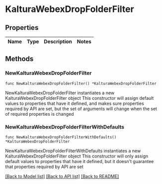 # KalturaWebexDropFolderFilter

## Properties

Name | Type | Description | Notes
------------ | ------------- | ------------- | -------------

## Methods

### NewKalturaWebexDropFolderFilter

`func NewKalturaWebexDropFolderFilter() *KalturaWebexDropFolderFilter`

NewKalturaWebexDropFolderFilter instantiates a new KalturaWebexDropFolderFilter object
This constructor will assign default values to properties that have it defined,
and makes sure properties required by API are set, but the set of arguments
will change when the set of required properties is changed

### NewKalturaWebexDropFolderFilterWithDefaults

`func NewKalturaWebexDropFolderFilterWithDefaults() *KalturaWebexDropFolderFilter`

NewKalturaWebexDropFolderFilterWithDefaults instantiates a new KalturaWebexDropFolderFilter object
This constructor will only assign default values to properties that have it defined,
but it doesn't guarantee that properties required by API are set


[[Back to Model list]](../README.md#documentation-for-models) [[Back to API list]](../README.md#documentation-for-api-endpoints) [[Back to README]](../README.md)


